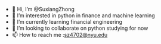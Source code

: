 - 👋 Hi, I’m @SuxiangZhong
- 👀 I’m interested in python in finance and machine learning
- 🌱 I’m currently learning financial engineering
- 💞️ I’m looking to collaborate on python studying for now
- 📫 How to reach me :sz4702@nyu.edu

<!---
SuxiangZhong/SuxiangZhong is a ✨ special ✨ repository because its `README.md` (this file) appears on your GitHub profile.
You can click the Preview link to take a look at your changes.
--->
